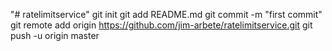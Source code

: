 "# ratelimitservice"  git init git add README.md git commit -m "first commit" git remote add origin https://github.com/jim-arbete/ratelimitservice.git git push -u origin master
